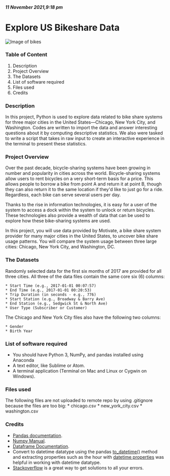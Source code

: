 ##### 11 November 2021,9:18 pm

# Explore US Bikeshare Data

![Image of bikes](https://video.udacity-data.com/topher/2018/March/5aa7718d_divvy/divvy.jpg)

### Table of Content
1. Description
2. Project Overview
3. The Datasets
4. List of software required
5. Files used
6. Credits

### Description
In this project, Python is used to explore data related to bike share systems for three major cities in the United States—Chicago, New York City, and Washington. Codes are written to import the data and answer interesting questions about it by computing descriptive statistics. We also were tasked to write a script that takes in raw input to create an interactive experience in the terminal to present these statistics.

### Project Overview
Over the past decade, bicycle-sharing systems have been growing in number and popularity in cities across the world. Bicycle-sharing systems allow users to rent bicycles on a very short-term basis for a price. This allows people to borrow a bike from point A and return it at point B, though they can also return it to the same location if they'd like to just go for a ride. Regardless, each bike can serve several users per day.

Thanks to the rise in information technologies, it is easy for a user of the system to access a dock within the system to unlock or return bicycles. These technologies also provide a wealth of data that can be used to explore how these bike-sharing systems are used.

In this project, you will use data provided by Motivate, a bike share system provider for many major cities in the United States, to uncover bike share usage patterns. You will compare the system usage between three large cities: Chicago, New York City, and Washington, DC.

### The Datasets
Randomly selected data for the first six months of 2017 are provided for all three cities. All three of the data files contain the same core six (6) columns:

    * Start Time (e.g., 2017-01-01 00:07:57)
    * End Time (e.g., 2017-01-01 00:20:53)
    * Trip Duration (in seconds - e.g., 776)
    * Start Station (e.g., Broadway & Barry Ave)
    * End Station (e.g., Sedgwick St & North Ave)
    * User Type (Subscriber or Customer)

The Chicago and New York City files also have the following two columns:

    * Gender
    * Birth Year


### List of software required
* You should have Python 3, NumPy, and pandas installed using Anaconda
* A text editor, like Sublime or Atom.
* A terminal application (Terminal on Mac and Linux or Cygwin on Windows).


### Files used
The following files are not uploaded to remote repo by using .gitignore because the files are too big:
    * chicago.csv
    * new_york_city.csv
    * washington.csv


### Credits
* [Pandas documentation](https://pandas.pydata.org/pandas-docs/stable/).
* [Numpy Manual](https://docs.scipy.org/doc/numpy-1.13.0/contents.html).    
* [Dataframe Documentation](https://pandas.pydata.org/pandas-docs/stable/reference/frame.html#dataframe).
* Convert to datetime datatype using the pandas [to_datetime()](https://pandas.pydata.org/pandas-docs/stable/reference/api/pandas.to_datetime.html) method and extracting properties such as the hour with [datetime properties](https://pandas.pydata.org/pandas-docs/stable/reference/index.html) was helpful in working with datetime datatype.
* [Stackoverflow](www.stackoverflow.com) is a great way to get solutions to all your errors.

